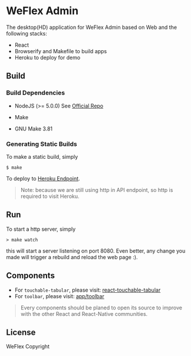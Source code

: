 # WeFlex Admin

The desktop(HD) application for WeFlex Admin based on Web and the following stacks:

- React
- Browserify and Makefile to build apps
- Heroku to deploy for demo

## Build

### Build Dependencies

* NodeJS (>= 5.0.0) See [Official Repo](https://nodejs.org/en/download/)
* Make

* GNU Make 3.81

### Generating Static Builds

To make a static build, simply

```
$ make
```

To deploy to [Heroku Endpoint](http://weflex-admin.herokuapp.com/).

> Note: because we are still using http in API endpoint, so http is required to visit Heroku.

## Run

To start a http server, simply

```
> make watch
```

this will start a server listening on port 8080. Even better, any
change you made will trigger a rebuild and reload the web page :).

## Components

- For `touchable-tabular`, please visit: [react-touchable-tabular](https://github.com/weflex/react-touchable-tabular)
- For `toolbar`, please visit: [app/toolbar](./app/toolbar)

> Every components should be planed to open its source to improve with the other React and React-Native communities.

## License

WeFlex Copyright

